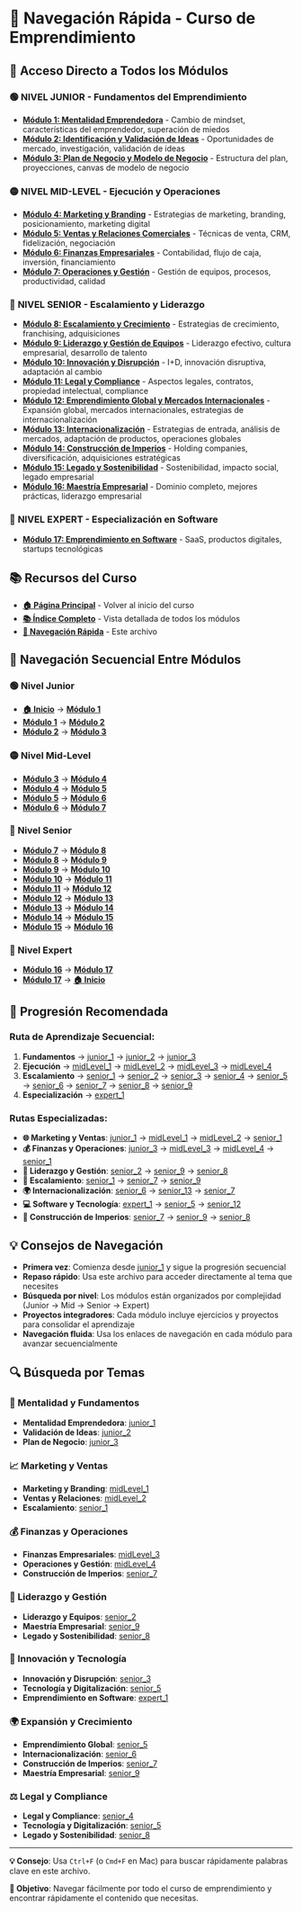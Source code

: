 # 🧭 Navegación Rápida - Curso de Emprendimiento

## 🎯 Acceso Directo a Todos los Módulos

### 🟢 **NIVEL JUNIOR** - Fundamentos del Emprendimiento
- **[Módulo 1: Mentalidad Emprendedora](junior_1/README.md)** - Cambio de mindset, características del emprendedor, superación de miedos
- **[Módulo 2: Identificación y Validación de Ideas](junior_2/README.md)** - Oportunidades de mercado, investigación, validación de ideas
- **[Módulo 3: Plan de Negocio y Modelo de Negocio](junior_3/README.md)** - Estructura del plan, proyecciones, canvas de modelo de negocio

### 🟡 **NIVEL MID-LEVEL** - Ejecución y Operaciones
- **[Módulo 4: Marketing y Branding](midLevel_1/README.md)** - Estrategias de marketing, branding, posicionamiento, marketing digital
- **[Módulo 5: Ventas y Relaciones Comerciales](midLevel_2/README.md)** - Técnicas de venta, CRM, fidelización, negociación
- **[Módulo 6: Finanzas Empresariales](midLevel_3/README.md)** - Contabilidad, flujo de caja, inversión, financiamiento
- **[Módulo 7: Operaciones y Gestión](midLevel_4/README.md)** - Gestión de equipos, procesos, productividad, calidad

### 🔴 **NIVEL SENIOR** - Escalamiento y Liderazgo
- **[Módulo 8: Escalamiento y Crecimiento](senior_1/README.md)** - Estrategias de crecimiento, franchising, adquisiciones
- **[Módulo 9: Liderazgo y Gestión de Equipos](senior_2/README.md)** - Liderazgo efectivo, cultura empresarial, desarrollo de talento
- **[Módulo 10: Innovación y Disrupción](senior_3/README.md)** - I+D, innovación disruptiva, adaptación al cambio
- **[Módulo 11: Legal y Compliance](senior_4/README.md)** - Aspectos legales, contratos, propiedad intelectual, compliance
- **[Módulo 12: Emprendimiento Global y Mercados Internacionales](senior_5/README.md)** - Expansión global, mercados internacionales, estrategias de internacionalización
- **[Módulo 13: Internacionalización](senior_6/README.md)** - Estrategias de entrada, análisis de mercados, adaptación de productos, operaciones globales
- **[Módulo 14: Construcción de Imperios](senior_7/README.md)** - Holding companies, diversificación, adquisiciones estratégicas
- **[Módulo 15: Legado y Sostenibilidad](senior_8/README.md)** - Sostenibilidad, impacto social, legado empresarial
- **[Módulo 16: Maestría Empresarial](senior_9/README.md)** - Dominio completo, mejores prácticas, liderazgo empresarial

### 🚀 **NIVEL EXPERT** - Especialización en Software
- **[Módulo 17: Emprendimiento en Software](expert_1/README.md)** - SaaS, productos digitales, startups tecnológicas

## 📚 Recursos del Curso

- **[🏠 Página Principal](../README.md)** - Volver al inicio del curso
- **[📚 Índice Completo](INDICE_COMPLETO.md)** - Vista detallada de todos los módulos
- **[🧭 Navegación Rápida](NAVEGACION_RAPIDA.md)** - Este archivo

## 🧭 Navegación Secuencial Entre Módulos

### **🟢 Nivel Junior**
- **[🏠 Inicio](../README.md)** → **[Módulo 1](junior_1/README.md)**
- **[Módulo 1](junior_1/README.md)** → **[Módulo 2](junior_2/README.md)**
- **[Módulo 2](junior_2/README.md)** → **[Módulo 3](junior_3/README.md)**

### **🟡 Nivel Mid-Level**
- **[Módulo 3](junior_3/README.md)** → **[Módulo 4](midLevel_1/README.md)**
- **[Módulo 4](midLevel_1/README.md)** → **[Módulo 5](midLevel_2/README.md)**
- **[Módulo 5](midLevel_2/README.md)** → **[Módulo 6](midLevel_3/README.md)**
- **[Módulo 6](midLevel_3/README.md)** → **[Módulo 7](midLevel_4/README.md)**

### **🔴 Nivel Senior**
- **[Módulo 7](midLevel_4/README.md)** → **[Módulo 8](senior_1/README.md)**
- **[Módulo 8](senior_1/README.md)** → **[Módulo 9](senior_2/README.md)**
- **[Módulo 9](senior_2/README.md)** → **[Módulo 10](senior_3/README.md)**
- **[Módulo 10](senior_3/README.md)** → **[Módulo 11](senior_4/README.md)**
- **[Módulo 11](senior_4/README.md)** → **[Módulo 12](senior_5/README.md)**
- **[Módulo 12](senior_5/README.md)** → **[Módulo 13](senior_6/README.md)**
- **[Módulo 13](senior_6/README.md)** → **[Módulo 14](senior_7/README.md)**
- **[Módulo 14](senior_7/README.md)** → **[Módulo 15](senior_8/README.md)**
- **[Módulo 15](senior_8/README.md)** → **[Módulo 16](senior_9/README.md)**

### **🚀 Nivel Expert**
- **[Módulo 16](senior_9/README.md)** → **[Módulo 17](expert_1/README.md)**
- **[Módulo 17](expert_1/README.md)** → **[🏠 Inicio](../README.md)**

## 🚀 Progresión Recomendada

### **Ruta de Aprendizaje Secuencial:**
1. **Fundamentos** → [junior_1](junior_1/README.md) → [junior_2](junior_2/README.md) → [junior_3](junior_3/README.md)
2. **Ejecución** → [midLevel_1](midLevel_1/README.md) → [midLevel_2](midLevel_2/README.md) → [midLevel_3](midLevel_3/README.md) → [midLevel_4](midLevel_4/README.md)
3. **Escalamiento** → [senior_1](senior_1/README.md) → [senior_2](senior_2/README.md) → [senior_3](senior_3/README.md) → [senior_4](senior_4/README.md) → [senior_5](senior_5/README.md) → [senior_6](senior_6/README.md) → [senior_7](senior_7/README.md) → [senior_8](senior_8/README.md) → [senior_9](senior_9/README.md)
4. **Especialización** → [expert_1](expert_1/README.md)

### **Rutas Especializadas:**
- **🌐 Marketing y Ventas**: [junior_1](junior_1/README.md) → [midLevel_1](midLevel_1/README.md) → [midLevel_2](midLevel_2/README.md) → [senior_1](senior_1/README.md)
- **💰 Finanzas y Operaciones**: [junior_3](junior_3/README.md) → [midLevel_3](midLevel_3/README.md) → [midLevel_4](midLevel_4/README.md) → [senior_1](senior_1/README.md)
- **👥 Liderazgo y Gestión**: [senior_2](senior_2/README.md) → [senior_9](senior_9/README.md) → [senior_8](senior_8/README.md)
- **🚀 Escalamiento**: [senior_1](senior_1/README.md) → [senior_7](senior_7/README.md) → [senior_9](senior_9/README.md)
- **🌍 Internacionalización**: [senior_6](senior_6/README.md) → [senior_13](senior_13/README.md) → [senior_7](senior_7/README.md)
- **💻 Software y Tecnología**: [expert_1](expert_1/README.md) → [senior_5](senior_5/README.md) → [senior_12](senior_12/README.md)
- **🏢 Construcción de Imperios**: [senior_7](senior_7/README.md) → [senior_9](senior_9/README.md) → [senior_8](senior_8/README.md)

## 💡 Consejos de Navegación

- **Primera vez**: Comienza desde [junior_1](junior_1/README.md) y sigue la progresión secuencial
- **Repaso rápido**: Usa este archivo para acceder directamente al tema que necesites
- **Búsqueda por nivel**: Los módulos están organizados por complejidad (Junior → Mid → Senior → Expert)
- **Proyectos integradores**: Cada módulo incluye ejercicios y proyectos para consolidar el aprendizaje
- **Navegación fluida**: Usa los enlaces de navegación en cada módulo para avanzar secuencialmente

## 🔍 Búsqueda por Temas

### **🧠 Mentalidad y Fundamentos**
- **Mentalidad Emprendedora**: [junior_1](junior_1/README.md)
- **Validación de Ideas**: [junior_2](junior_2/README.md)
- **Plan de Negocio**: [junior_3](junior_3/README.md)

### **📈 Marketing y Ventas**
- **Marketing y Branding**: [midLevel_1](midLevel_1/README.md)
- **Ventas y Relaciones**: [midLevel_2](midLevel_2/README.md)
- **Escalamiento**: [senior_1](senior_1/README.md)

### **💰 Finanzas y Operaciones**
- **Finanzas Empresariales**: [midLevel_3](midLevel_3/README.md)
- **Operaciones y Gestión**: [midLevel_4](midLevel_4/README.md)
- **Construcción de Imperios**: [senior_7](senior_7/README.md)

### **👥 Liderazgo y Gestión**
- **Liderazgo y Equipos**: [senior_2](senior_2/README.md)
- **Maestría Empresarial**: [senior_9](senior_9/README.md)
- **Legado y Sostenibilidad**: [senior_8](senior_8/README.md)

### **🚀 Innovación y Tecnología**
- **Innovación y Disrupción**: [senior_3](senior_3/README.md)
- **Tecnología y Digitalización**: [senior_5](senior_5/README.md)
- **Emprendimiento en Software**: [expert_1](expert_1/README.md)

### **🌍 Expansión y Crecimiento**
- **Emprendimiento Global**: [senior_5](senior_5/README.md)
- **Internacionalización**: [senior_6](senior_6/README.md)
- **Construcción de Imperios**: [senior_7](senior_7/README.md)
- **Maestría Empresarial**: [senior_9](senior_9/README.md)

### **⚖️ Legal y Compliance**
- **Legal y Compliance**: [senior_4](senior_4/README.md)
- **Tecnología y Digitalización**: [senior_5](senior_5/README.md)
- **Legado y Sostenibilidad**: [senior_8](senior_8/README.md)

---

**💡 Consejo**: Usa `Ctrl+F` (o `Cmd+F` en Mac) para buscar rápidamente palabras clave en este archivo.

**🎯 Objetivo**: Navegar fácilmente por todo el curso de emprendimiento y encontrar rápidamente el contenido que necesitas.
